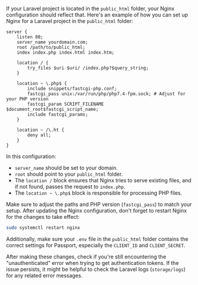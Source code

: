 If your Laravel project is located in the `public_html` folder, your Nginx configuration should reflect that. Here's an example of how you can set up Nginx for a Laravel project in the `public_html` folder:

```nginx
server {
    listen 80;
    server_name yourdomain.com;
    root /path/to/public_html;
    index index.php index.html index.htm;

    location / {
        try_files $uri $uri/ /index.php?$query_string;
    }

    location ~ \.php$ {
        include snippets/fastcgi-php.conf;
        fastcgi_pass unix:/var/run/php/php7.4-fpm.sock; # Adjust for your PHP version
        fastcgi_param SCRIPT_FILENAME $document_root$fastcgi_script_name;
        include fastcgi_params;
    }

    location ~ /\.ht {
        deny all;
    }
}
```

In this configuration:

- `server_name` should be set to your domain.
- `root` should point to your `public_html` folder.
- The `location /` block ensures that Nginx tries to serve existing files, and if not found, passes the request to `index.php`.
- The `location ~ \.php$` block is responsible for processing PHP files.

Make sure to adjust the paths and PHP version (`fastcgi_pass`) to match your setup. After updating the Nginx configuration, don't forget to restart Nginx for the changes to take effect:

```bash
sudo systemctl restart nginx
```

Additionally, make sure your `.env` file in the `public_html` folder contains the correct settings for Passport, especially the `CLIENT_ID` and `CLIENT_SECRET`.

After making these changes, check if you're still encountering the "unauthenticated" error when trying to get authentication tokens. If the issue persists, it might be helpful to check the Laravel logs (`storage/logs`) for any related error messages.